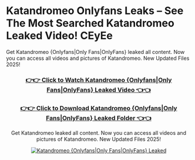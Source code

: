 # Katandromeo Onlyfans Leaks – See The Most Searched Katandromeo Leaked Video! CEyEe

Get Katandromeo {Onlyfans|Only Fans|OnlyFans} leaked all content. Now you can access all videos and pictures of Katandromeo. New Updated Files 2025!  
<div align="center">
  
### [👉👉 Click to Watch Katandromeo {Onlyfans|Only Fans|OnlyFans} Leaked Video 👈👈](https://links2leaks.com/katandromeo)  
### [👉👉 Click to Download Katandromeo {Onlyfans|Only Fans|OnlyFans} Leaked Folder 👈👈](https://links2leaks.com/katandromeo)  

Get Katandromeo leaked all content. Now you can access all videos and pictures of Katandromeo. New Updated Files 2025!  

[![Katandromeo {Onlyfans|Only Fans|OnlyFans} Leaked](https://i.ibb.co/93hzkbrt/l2l.gif)](https://links2leaks.com/katandromeo)  

</div>
